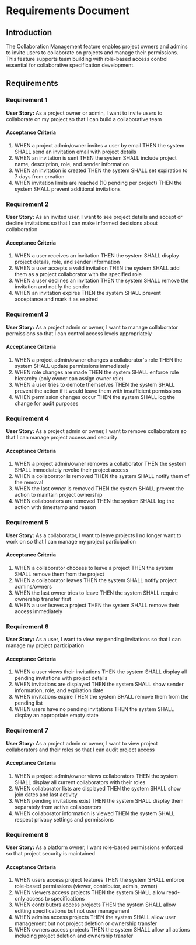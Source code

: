 # Requirements Document

## Introduction

The Collaboration Management feature enables project owners and admins to invite users to collaborate on projects and manage their permissions. This feature supports team building with role-based access control essential for collaborative specification development.

## Requirements

### Requirement 1

**User Story:** As a project owner or admin, I want to invite users to collaborate on my project so that I can build a collaborative team

#### Acceptance Criteria

1. WHEN a project admin/owner invites a user by email THEN the system SHALL send an invitation email with project details
2. WHEN an invitation is sent THEN the system SHALL include project name, description, role, and sender information
3. WHEN an invitation is created THEN the system SHALL set expiration to 7 days from creation
4. WHEN invitation limits are reached (10 pending per project) THEN the system SHALL prevent additional invitations

### Requirement 2

**User Story:** As an invited user, I want to see project details and accept or decline invitations so that I can make informed decisions about collaboration

#### Acceptance Criteria

1. WHEN a user receives an invitation THEN the system SHALL display project details, role, and sender information
2. WHEN a user accepts a valid invitation THEN the system SHALL add them as a project collaborator with the specified role
3. WHEN a user declines an invitation THEN the system SHALL remove the invitation and notify the sender
4. WHEN an invitation expires THEN the system SHALL prevent acceptance and mark it as expired

### Requirement 3

**User Story:** As a project admin or owner, I want to manage collaborator permissions so that I can control access levels appropriately

#### Acceptance Criteria

1. WHEN a project admin/owner changes a collaborator's role THEN the system SHALL update permissions immediately
2. WHEN role changes are made THEN the system SHALL enforce role hierarchy (only owner can assign owner role)
3. WHEN a user tries to demote themselves THEN the system SHALL prevent the action if it would leave them with insufficient permissions
4. WHEN permission changes occur THEN the system SHALL log the change for audit purposes

### Requirement 4

**User Story:** As a project admin or owner, I want to remove collaborators so that I can manage project access and security

#### Acceptance Criteria

1. WHEN a project admin/owner removes a collaborator THEN the system SHALL immediately revoke their project access
2. WHEN a collaborator is removed THEN the system SHALL notify them of the removal
3. WHEN the last owner is removed THEN the system SHALL prevent the action to maintain project ownership
4. WHEN collaborators are removed THEN the system SHALL log the action with timestamp and reason

### Requirement 5

**User Story:** As a collaborator, I want to leave projects I no longer want to work on so that I can manage my project participation

#### Acceptance Criteria

1. WHEN a collaborator chooses to leave a project THEN the system SHALL remove them from the project
2. WHEN a collaborator leaves THEN the system SHALL notify project admins/owners
3. WHEN the last owner tries to leave THEN the system SHALL require ownership transfer first
4. WHEN a user leaves a project THEN the system SHALL remove their access immediately

### Requirement 6

**User Story:** As a user, I want to view my pending invitations so that I can manage my project participation

#### Acceptance Criteria

1. WHEN a user views their invitations THEN the system SHALL display all pending invitations with project details
2. WHEN invitations are displayed THEN the system SHALL show sender information, role, and expiration date
3. WHEN invitations expire THEN the system SHALL remove them from the pending list
4. WHEN users have no pending invitations THEN the system SHALL display an appropriate empty state

### Requirement 7

**User Story:** As a project admin or owner, I want to view project collaborators and their roles so that I can audit project access

#### Acceptance Criteria

1. WHEN a project admin/owner views collaborators THEN the system SHALL display all current collaborators with their roles
2. WHEN collaborator lists are displayed THEN the system SHALL show join dates and last activity
3. WHEN pending invitations exist THEN the system SHALL display them separately from active collaborators
4. WHEN collaborator information is viewed THEN the system SHALL respect privacy settings and permissions

### Requirement 8

**User Story:** As a platform owner, I want role-based permissions enforced so that project security is maintained

#### Acceptance Criteria

1. WHEN users access project features THEN the system SHALL enforce role-based permissions (viewer, contributor, admin, owner)
2. WHEN viewers access projects THEN the system SHALL allow read-only access to specifications
3. WHEN contributors access projects THEN the system SHALL allow editing specifications but not user management
4. WHEN admins access projects THEN the system SHALL allow user management but not project deletion or ownership transfer
5. WHEN owners access projects THEN the system SHALL allow all actions including project deletion and ownership transfer